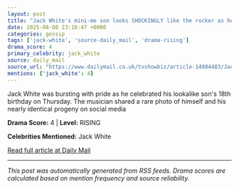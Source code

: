 ```yaml
---
layout: post
title: "Jack White's mini-me son looks SHOCKINGLY like the rocker as he turns 18"
date: 2025-08-08 23:16:47 +0000
categories: gossip
tags: ['jack-white', 'source-daily_mail', 'drama-rising']
drama_score: 4
primary_celebrity: jack_white
source: daily_mail
source_url: "https://www.dailymail.co.uk/tvshowbiz/article-14984483/Jack-Whites-son-looks-like-rocker-turns-18.html?ns_mchannel=rss&ito=1490&ns_campaign=1490"
mentions: {'jack_white': 4}
---
```


Jack White was bursting with pride as he celebrated his lookalike son's 18th birthday on Thursday. The musician shared a rare photo of himself and his nearly identical progeny on social media

**Drama Score:** 4 | **Level:** RISING

**Celebrities Mentioned:** Jack White

[Read full article at Daily Mail](https://www.dailymail.co.uk/tvshowbiz/article-14984483/Jack-Whites-son-looks-like-rocker-turns-18.html?ns_mchannel=rss&ito=1490&ns_campaign=1490)

---
*This post was automatically generated from RSS feeds. Drama scores are calculated based on mention frequency and source reliability.*
